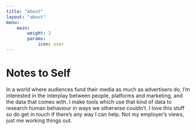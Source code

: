 ```yaml
---
title: "About"
layout: "about"
menu:
    main:
        weight: 2
        params: 
            icon: user
---
```


# Notes to Self

In a world where audiences fund their media as much as advertisers do, I’m interested in the interplay between people, platforms and marketing, and the data that comes with. I make tools which use that kind of data to research human behaviour in ways we otherwise couldn’t. I love this stuff so do get in touch if there’s any way I can help.  Not my employer’s views, just me working things out.
